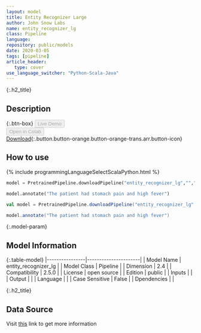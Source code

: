```yaml
---
layout: model
title: Entity Recognizer Large
author: John Snow Labs
name: entity_recognizer_lg
class: Pipeline
language: 
repository: public/models
date: 2020-03-05
tags: [pipeline]
article_header:
   type: cover
use_language_switcher: "Python-Scala-Java"
---
```


{:.h2_title}
## Description 




{:.btn-box}
<button class="button button-orange" disabled>Live Demo</button><br/><button class="button button-orange" disabled>Open in Colab</button><br/>[Download](https://s3.amazonaws.com/auxdata.johnsnowlabs.com/public/models/entity_recognizer_lg_pt_2.5.0_2.4_1588501526324.zip){:.button.button-orange.button-orange-trans.arr.button-icon}<br/>

## How to use 
<div class="tabs-box" markdown="1">

{% include programmingLanguageSelectScalaPython.html %}

```python
model = PretrainedPipeline.downloadPipeline("entity_recognizer_lg","","public/models")

model.annotate("The patient had stomach pain and high fever")
```

```scala
val model = PretrainedPipeline.downloadPipeline("entity_recognizer_lg","","public/models")

model.annotate("The patient had stomach pain and high fever")
```
</div>



{:.model-param}
## Model Information
{:.table-model}
|----------------|----------------------|
| Model Name     | entity_recognizer_lg |
| Model Class    | Pipeline             |
| Dimension      | 2.4                  |
| Compatibility  | 2.5.0                |
| License        | open source          |
| Edition        | public               |
| Inputs         |                      |
| Output         |                      |
| Language       |                      |
| Case Sensitive | False                |
| Dpendencies    |                      |




{:.h2_title}
## Data Source
  
Visit [this]() link to get more information

